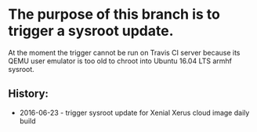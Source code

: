 # The purpose of this branch is to trigger a sysroot update.

At the moment the trigger cannot be run on Travis CI server because its QEMU user emulator is too old to chroot into Ubuntu 16.04 LTS armhf sysroot.

## History:
- 2016-06-23 - trigger sysroot update for Xenial Xerus cloud image daily build
